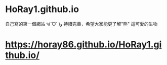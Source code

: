 # HoRay1.github.io
自己寫的第一個網站 ٩(ˊᗜˋ )و 
持續完善，希望大家能更了解"熊" 這可愛的生物

# https://horay86.github.io/HoRay1.github.io/
